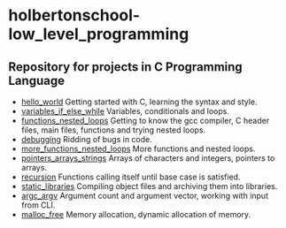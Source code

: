 # holbertonschool-low_level_programming

## Repository for projects in C Programming Language

- [hello_world](https://github.com/viviani22/holbertonschool-low_level_programming/tree/main/hello_world) Getting started with C, learning the syntax and style.
- [variables_if_else_while](https://github.com/viviani22/holbertonschool-low_level_programming/tree/main/variables_if_else_while) Variables, conditionals and loops.
- [functions_nested_loops](https://github.com/viviani22/holbertonschool-low_level_programming/tree/main/functions_nested_loops) Getting to know the gcc compiler, C header files, main files, functions and trying nested loops.
- [debugging](https://github.com/viviani22/holbertonschool-low_level_programming/tree/main/debugging) Ridding of bugs in code.
- [more_functions_nested_loops](https://github.com/viviani22/holbertonschool-low_level_programming/tree/main/more_functions_nested_loops) More functions and nested loops.
- [pointers_arrays_strings](https://github.com/viviani22/holbertonschool-low_level_programming/tree/main/pointers_arrays_strings) Arrays of characters and integers, pointers to arrays.
- [recursion](https://github.com/viviani22/holbertonschool-low_level_programming/tree/main/recursion) Functions calling itself until base case is satisfied.
- [static_libraries](https://github.com/viviani22/holbertonschool-low_level_programming/tree/main/static_libraries) Compiling object files and archiving them into libraries.
- [argc_argv](https://github.com/viviani22/holbertonschool-low_level_programming/tree/main/argc_argv) Argument count and argument vector, working with input from CLI.
- [malloc_free](https://github.com/viviani22/holbertonschool-low_level_programming/tree/main/malloc_free) Memory allocation, dynamic allocation of memory.

